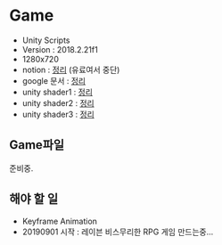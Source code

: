 # Game
- Unity Scripts
- Version : 2018.2.21f1
- 1280x720
- notion      : [정리](https://www.notion.so/until-4-20-21-40-491d586d1f31445ba3906372ba3ff61e) (유료여서 중단)
- google 문서 : [정리](https://docs.google.com/document/d/1fYwzi-WAzHFp9DKAhanzCG9IU-MZUK3upFgZOJJQz_U/edit?usp=sharing)
- unity shader1 : [정리](https://docs.google.com/document/d/1sydUkqEaH-iDPRSwPca9bUmG-cKOcIz6F8tpfy9UwxE/edit?usp=sharing)
- unity shader2 : [정리](https://docs.google.com/document/d/11Wdnz596x47fR4w2Onf_38F_HNCIl5ZAssRWXezvgU8/edit?usp=sharing)
- unity shader3 : [정리](https://docs.google.com/document/d/1DdNAYFUomexzDmCsXcm5Qy6cyevmesD6Mrlhrb3HlkA/edit?usp=sharing)

## Game파일
준비중.

## 해야 할 일

- Keyframe Animation
- 20190901 시작 : 레이븐 비스무리한 RPG 게임 만드는중...


